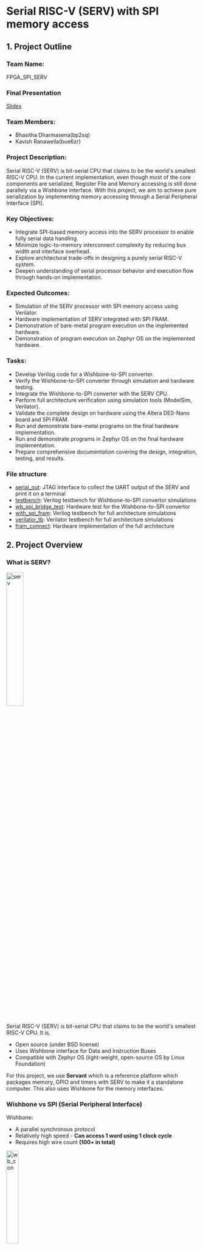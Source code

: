 # Serial RISC-V (SERV) with SPI memory access

## 1. Project Outline

### Team Name:
FPGA_SPI_SERV

### Final Presentation
[Slides](https://myuva-my.sharepoint.com/:p:/g/personal/bp2sq_virginia_edu/EbR7KFxK4rZKp4n9x-FtiA0BusmC7vetWjMRAcpkG8rAVw?e=tEiBrJ)

### Team Members:
- Bhasitha Dharmasena(bp2sq)
- Kavish Ranawella(bue6zr)

### Project Description:
Serial RISC-V (SERV) is bit-serial CPU that claims to be the world's smallest RISC-V CPU. In the current implementation, even though most of the core components are serialized, Register File and Memory accessing is still done parallely via a Wishbone interface. With this project, we aim to achieve pure serialization by implementing memory accessing through a Serial Peripheral Interface (SPI).

### Key Objectives:
- Integrate SPI-based memory access into the SERV processor to enable fully serial data handling.
- Minimize logic-to-memory interconnect complexity by reducing bus width and interface overhead.
- Explore architectural trade-offs in designing a purely serial RISC-V system.
- Deepen understanding of serial processor behavior and execution flow through hands-on implementation.

### Expected Outcomes:

- Simulation of the SERV processor with SPI memory access using Verilator.
- Hardware implementation of SERV integrated with SPI FRAM.
- Demonstration of bare-metal program execution on the implemented hardware.
- Demonstration of program execution on Zephyr OS on the implemented hardware.

### Tasks:

- Develop Verilog code for a Wishbone-to-SPI converter.
- Verify the Wishbone-to-SPI converter through simulation and hardware testing.
- Integrate the Wishbone-to-SPI converter with the SERV CPU.
- Perform full architecture verification using simulation tools (ModelSim, Verilator).
- Validate the complete design on hardware using the Altera DE0-Nano board and SPI FRAM.
- Run and demonstrate bare-metal programs on the final hardware implementation.
- Run and demonstrate programs in Zephyr OS on the final hardware implementation.
- Prepare comprehensive documentation covering the design, integration, testing, and results.

### File structure

- [serial_out](https://github.com/hplp/2025-fpga-design-projects-fpga_spi_serv/tree/main/serial_out): JTAG interface to collect the UART output of the SERV and print it on a terminal
- [testbench](https://github.com/hplp/2025-fpga-design-projects-fpga_spi_serv/tree/main/testbench): Verilog testbench for Wishbone-to-SPI convertor simulations
- [wb_spi_bridge_test](https://github.com/hplp/2025-fpga-design-projects-fpga_spi_serv/tree/main/wb_spi_bridge_test): Hardware test for the Wishbone-to-SPI convertor
- [with_spi_fram](https://github.com/hplp/2025-fpga-design-projects-fpga_spi_serv/tree/main/with_spi_fram): Verilog testbench for full architecture simulations
- [verilator_tb](https://github.com/hplp/2025-fpga-design-projects-fpga_spi_serv/tree/main/verilator_tb): Verilator testbench for full architecture simulations
- [fram_connect](https://github.com/hplp/2025-fpga-design-projects-fpga_spi_serv/tree/main/fram_connect): Hardware implementation of the full architecture

## 2. Project Overview

### What is SERV?

<p align="left">
  <img src="images/serv.png" alt="serv" width="30%">
</p>

Serial RISC-V (SERV) is bit-serial CPU that claims to be the world's smallest RISC-V CPU. It is,
- Open source (under BSD license)
- Uses Wishbone interface for Data and Instruction Buses
- Compatible with Zephyr OS (light-weight, open-source OS by Linux Foundation)

For this project, we use **Servant** which is a reference platform which packages memory, GPIO and timers with SERV to make it a standalone computer. This also uses Wishbone for the memory interfaces.

### Wishbone vs SPI (Serial Peripheral Interface)

Wishbone:
- A parallel synchronous protocol
- Relatively high speed - **Can access 1 word using 1 clock cycle**
- Requires high wire count **(100+ in total)**

<p align="left">
  <img src="images/wb_con_2.png" alt="wb_con" width="25%">
</p>

> *Figure: Wishbone connection*

SPI
- A synchronized serial communication protocol
- Can integrate with **4 wires total**
- A Master-Slave Architecture
- Relatively slow - **require 64 clock cycles to access 1 word** 

<p align="left">
  <img src="images/spi_con.png" alt="spi_con" width="40%">
</p>

> *Figure: SPI connection*

<p align="left">
  <img src="images/spi_read_2.png" alt="spi_read" width="80%">
</p>

> *Figure: SPI Read (1 word)*

### Why integrate SPI with SERV?

- **Decouples memory from CPU core**: Enables flexible memory placement and simplifies physical design for fabrication

- **Minimal pin count**: Communicates with external RAM using only 4 wires (MISO, MOSI, SCK, CS), reducing I/O complexity

- **Aligns with SERV’s bit-serial philosophy**: Maintains SERV’s ultra-minimal, bit-serial architecture by extending serial design principles to memory access

- **Shrinks logic footprint**: Removes internal RAM, reducing FPGA resource usage and improving area efficiency for ASIC targets

### Full architecture

<p align="left">
  <img src="images/arch.png" alt="arch" width="80%">
</p>

Hardware components:
- Altera DE0-Nano board
- Adafruit SPI Non-Volatile FRAM Breakout (256 KB)
- Arduino Nano 33 BLE Rev2

For this project, we removed the I+D RAM in Servant and added a Wishbone-to-SPI convertor to use the SPI FRAM. On the other side, we implemented a UART TX decoder to capture data sent through the UART TX pin and print it on the NIOS-II terminal. We used a Nano 33 BLE board to write programs to the SPI FRAM.

## 3. Results:

### SPI Demonstrations

#### Read Status Register

In this video we are demonstrating an SPI communication where the master reads the value in stored in the status register of the SPI FRAM. This takes 16 clock cycles to complete; 8 to send the relavant opcode to the SPI FRAM, and remaining 8 for SPI FRAM to send back the values stored in the status register.

<p align="left">
  <img src="images/status_read.png" alt="read_status" width="80%">
</p>

During this demonstration we have slowed down the SPI transfer to a speed at which each bit transfer can be tracked. Upon a button press, the **spi_cs** goes down and the **spi_sck** start oscillating to give the reference clock. The data relevant for each bit is given at the negative edge of the clock, so that it can be sampled at the positive edge of the clock. The three instances where the **spi_mosi** and **spi_miso** is high is highlighted in the given waveform. During the video, you can count each bit according the LED blinks of the **spi_sck** and see whether the **spi_mosi** and **spi_miso** LEDs lights up at the relevant clock cycles. At the end of the communication, **done** and **correct** LEDs lights up indicating that it had finished reading and that it got the expected value.


<p align="left">
  <a href="https://drive.google.com/file/d/1KDIRkERrDE8EYaxHws5yh2GlXSTsdqAu/view?usp=share_link">
    <img src="images/LED_3.png" alt="read_status_video" width="40%">
  </a>
</p>

#### Read 1 word

In this video we are demonstrating an SPI communication where the master reads one full word (32 bits) from the SPI RAM. This takes 64 cycles in total; first 8 to send the relevant opcode to the SPI FRAM, next 24 to send the 18-bit address to the SPI FRAM, and the final 32 for the SPI FRAM to send back the data of the relevant word.

<p align="left">
  <img src="images/full_read.png" alt="full_read" width="80%">
</p>

During this demonstration we have made the SPI transfer a bit more faster to see the entire 64 cycles within a shorter period. But this too is very slow when compared to the transfer speed used in our actual implementation (can transfer in speeds in the MHz scale).

<p align="left">
  <a href="https://drive.google.com/file/d/1Vq7eqjoP34EnMNm1Lf9qcPabsoCWh0Qd/view?usp=share_link">
    <img src="images/LED_3.png" alt="full_read_video" width="40%">
  </a>
</p>

### SERV demostrations

#### Simple LED blink code

Here we are demonstrating a simple RISC-V assembly code that is used to blink an LED. In line 1, we are loading the address of the GPIO pin relavant to the LED into the register **x10** of the register file. The addresses of GPIO pins are outside the addresses available within the SPI FRAM (18 bit address = 256KB of memory). In lines 2 and 3 initial values are set for **x6** (maximum count) and **x5** (the next value for the LED) registers. Here **x0** is a special regsiter where the value is always 0. Next, we have two nested loops as **loop1** and **loop2**. **loop2** is used to increment the count at **x7** and when it reaches the maximum count, it exists to **loop1** where the LED is set using a SW (Store Word) instruction, the next value of the LED is set at **x5**, and the count in **x7** is reset to 0, before entering the **loop2** again.

<p align="left">
  <a href="https://drive.google.com/file/d/1UUgeBskDR9mVubzMIdaTFAkc0gNOsYxZ/view?usp=share_link">
    <img src="images/LED_blink.png" alt="full_read_video" width="80%">
  </a>
</p>

Since RISC-V is an open-source ISA, you can find a lot of tools like this to visualize the instruction execution. These are some tools we used for this project,
- [RISC-V Instruction Encode/Decoder](https://luplab.gitlab.io/rvcodecjs/#q=sh+x7,+18(x11)&abi=false&isa=AUTO): Used to convert instructions between Assembly and Machine code.
- [RISC-V Interpreter](https://www.cs.cornell.edu/courses/cs3410/2019sp/riscv/interpreter/#): This is the tool used in our demonstrations.

#### The Dining Philosophers Problem
The Dining Philosophers Problem is a classic example in computer science that illustrates issues related to synchronization, concurrency, and resource sharing. The main objective of this is to avoid deadlock.

<p align="left">
  <img src="images/at_the_table.png" alt="at_the_table" width="30%">

- There are five philosophers sitting around a circular table.
- Each philosopher alternates between thinking and eating.
- In front of each philosopher is a plate of spaghetti, and between each pair of philosophers is one fork (so 5 philosophers, 5 forks total).
- To eat, a philosopher needs both the left and right forks.
- A philosopher must pick up the left fork and the right fork, eat, and then put them down.

In this video, we are demonstrating a program to tackling this Dining Philosophers Problem running on Zephyr OS booted onto SERV. Here the instructions have already been uploaded to the SPI FRAM using a Nano 33 BLE and we start by uploading the bitstream to the FPGA and opening the NIOS-II terminal to watch what SERV prints on it. At the start, it prints that the Zephyr OS is successfully booted and then gives a description of the program is is going to run for the Dining Philosophers Problem. Howeveer, we miss most of the description since NIOS-II has buffer for the JTAG which gets filled up quickly if there is not terminal for it to dump every data it gets. So, we miss some data that is sent to it during the time it takes for us to open the NIOS-II terminal after uploading the bitstream to the FPGA. Once the program starts, it prints the status of each Philosopher one-by-one. The statuses include **Eating**, **Thinking**, **Starving**, **Holding one fork** and **Dropped one fork**. When the status of each philosopher change, it is updated on the terminal by SERV.

<p align="left">
  <a href="https://drive.google.com/file/d/1jfpaKQ-QNw_TkuU8nPNkDuweIA12KOAj/view?usp=share_link">
    <img src="images/Phil_3.png" alt="full_read_video" width="80%">
  </a>
</p>

As mentioned above, this program is running on Zephyr OS booted onto SERV. However, currently we are using the Nano 33 BLE to upload the instructions into the SPI FRAM everytime we want to run it. SERV doesn't have a bootloader to boot a fresh copy of the instructions every time is restarts. In this video, we are uploading the bitstream again while the program is running on SERV. This will force the SERV to restart but the memory will stay at the same state at which it was at the last instruction it was executing. Once SERV is restarted, the program will run from the beginning and will work fine until it prints the status of all the Philosophers once. Then the program gets stuck and then it crashes. However, since Zephyr OS is still running, it will detect that the program crashed and will start printing error messages indicating that. This proves that Zephyr OS is indeed booted up on SERV and is not running a baremetal application for the Dining Philosophers Problem.

<p align="left">
  <a href="https://drive.google.com/file/d/1hI5hFdwxnWLBAq0oJeDXNCwUbL61QmHP/view?usp=share_link">
    <img src="images/fatal_error.png" alt="full_read_video" width="80%">
  </a>
</p>

### Resource Utilization

| Architecture | Combinational ALUTs | Dedicated Logic Registers | Memory bits |
|--------------|---------------------|---------------------------|-------------|
| Without SPI  | 458                 | 252                       | 263296      |
| With SPI     | 574.                | 333                       | 1152        |

With our design, we have removed Instruction and Data Memories from the FPGA, hence we have saved up a lot in Memory bits. However, since we are using the a Wishbone-to-SPI converter for this project, the number of logic elements have increased. Instead of that, if we replaced the Wishbone with SPI we could reduce the number of logic elements as well. The remaining memory bits in our design are the memory bits used for the Register File, which is still in the FPGA.


## 4. Conclusion

In the Project Overview, we have discussed why we need to integrate SPI into SERV. This project has achieved them as follows,

- **Decouples memory from CPU core**: Enables flexible memory placement and simplifies physical design for fabrication- <span style="color:dark green"> ***FULLY ACHIEVED***</span>

- **Minimal pin count**: Communicates with external RAM using only 4 wires (MISO, MOSI, SCK, CS), reducing I/O complexity - <span style="color:dark green"> ***FULLY ACHIEVED***</span>

- **Aligns with SERV’s bit-serial philosophy**: Maintains SERV’s ultra-minimal, bit-serial architecture by extending serial design principles to memory access - <span style="color:dark yellow"> ***PARTIALLY ACHIEVED***</span>

- **Shrinks logic footprint**: Removes internal RAM, reducing FPGA resource usage and improving area efficiency for ASIC targets - <span style="color:dark yellow"> ***PARTIALLY ACHIEVED***</span>

The first two were fully achieved, since now the memory is placed externally in an FRAM and accessed through SPI which only uses 4 wires. However, the last two were only partially achieved since for this project we are using a Wishbone-to-SPI convertor. The memory accessing is done serially but the Wishbone part still exists in the middle. We have reduced the footprint by moving the memory to an external device, but still we have added logic relevant to the convertor. By replacing Wishbone with SPI in future work, we can fully achieve these two as well. With this project, we have proved the feasibility of doing so.

## 5. Future Work

- **Eliminate Wishbone**: Replace the Wishbone bus with a fully bit-serial interconnect to further reduce logic complexity and align with SERV’s serial architecture.

- **Add bootloader support**: Enable loading programs such as Zephyr RTOS from SPI RAM or other sources at startup.

- **Integrate basic peripherals**:
  * **GPIO**: Provide general-purpose I/O for basic hardware interfacing.
  * **UART (RX)**: Allow serial communication for debugging or basic shell interaction.

- **Implement I2C-based memory access**: Use I2C as an alternative to SPI for connecting external RAM — reducing wire count even further in ultra-minimal systems.

## 6. References

- [Original SERV Github](https://github.com/olofk/serv)
- [Original SERV Documentation](https://serv.readthedocs.io/en/latest/reservoir.html)
